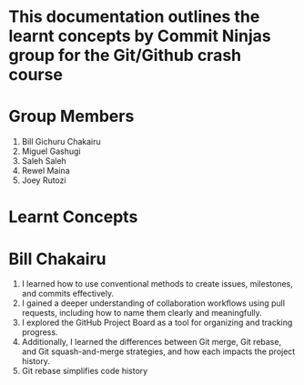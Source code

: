 # This documentation outlines the learnt concepts by Commit Ninjas group for the Git/Github crash course

# Group Members
1. Bill Gichuru Chakairu
2. Miguel Gashugi
3. Saleh Saleh
4. Rewel Maina
5. Joey Rutozi

# Learnt Concepts
# Bill Chakairu
1. I learned how to use conventional methods to create issues, milestones, and commits effectively.
2. I gained a deeper understanding of collaboration workflows using pull requests, including how to name them clearly and meaningfully.
3. I explored the GitHub Project Board as a tool for organizing and tracking progress.
4. Additionally, I learned the differences between Git merge, Git rebase, and Git squash-and-merge strategies, and how each impacts the project history.
5. Git rebase simplifies code history 
